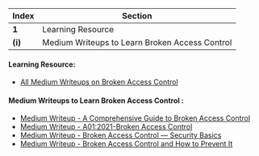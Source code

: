 Index | Section
---   | ---
**1** | Learning Resource
**(i)** | Medium Writeups to Learn Broken Access Control





#### Learning Resource:

  * [All Medium Writeups on Broken Access Control](https://medium.com/tag/broken-access-control)


#### Medium Writeups to Learn Broken Access Control : 

  * [Medium Writeup - A Comprehensive Guide to Broken Access Control](https://medium.com/purplebox/broken-access-control-f82235ddf888)
  * [Medium Writeup - A01:2021-Broken Access Control](https://medium.com/@shivam_bathla/a01-2021-broken-access-control-c458f8a1f4e2)
  * [Medium Writeup - Broken Access Control — Security Basics](https://fazalurrahman2005.medium.com/6-broken-access-control-security-basics-3262ca569a51)
  * [Medium Writeup - Broken Access Control and How to Prevent It](https://sudip-says-hi.medium.com/broken-access-control-and-how-to-prevent-it-12b16c9c71d0)
